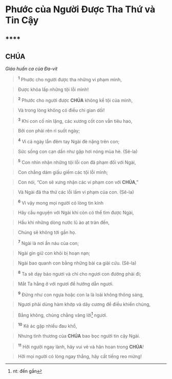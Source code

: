 # Phước của Người Được Tha Thứ và Tin Cậy

## ****

## CHÚA
*Giáo huấn ca của Đa-vít*

> <sup><b>1</b></sup> Phước cho người được tha những vi phạm mình,
>


> Được khỏa lấp những tội lỗi mình!
>


> <sup><b>2</b></sup> Phước cho người được **CHÚA** không kể tội của mình,
>


> Và trong lòng không có điều chi gian dối!
>


> <sup><b>3</b></sup> Khi con cố nín lặng, các xương cốt con vẫn tiêu hao,
>


> Bởi con phải rên rỉ suốt ngày;
>


> <sup><b>4</b></sup> Vì cả ngày lẫn đêm tay Ngài đè nặng trên con;
>


> Sức sống con cạn dần như gặp hơi nóng mùa hè. (Sê-la)
>


> <sup><b>5</b></sup> Con nhìn nhận những tội lỗi con đã phạm đối với Ngài,
>


> Con chẳng dám giấu giếm các tội lỗi mình;
>


> Con nói, “Con sẽ xưng nhận các vi phạm con với **CHÚA**,”
>


> Và Ngài đã tha thứ các lỗi lầm vi phạm của con. (Sê-la)
>


> <sup><b>6</b></sup> Vì vậy mong mọi người có lòng tin kính
>


> Hãy cầu nguyện với Ngài khi còn có thể tìm được Ngài,
>


> Hầu khi những dòng nước lũ ào ạt tràn đến,
>


> Chúng sẽ không tới gần họ.
>


> <sup><b>7</b></sup> Ngài là nơi ẩn náu của con;
>


> Ngài gìn giữ con khỏi bị hoạn nạn;
>


> Ngài bao quanh con bằng những bài ca giải cứu. (Sê-la)
>


> <sup><b>8</b></sup> Ta sẽ dạy bảo ngươi và chỉ cho ngươi con đường phải đi;
>


> Mắt Ta hằng ở với ngươi để hướng dẫn ngươi.
>


> <sup><b>9</b></sup> Đừng như con ngựa hoặc con la là loài không thông sáng,
>


> Ngươi phải dùng hàm khớp và dây cương để điều khiển chúng,
>


> Bằng không, chúng chẳng vâng lời[^1] ngươi.
>


> <sup><b>10</b></sup> Kẻ ác gặp nhiều đau khổ,
>


> Nhưng tình thương của **CHÚA** bao bọc người tin cậy Ngài.
>


> <sup><b>11</b></sup> Hỡi người ngay lành, hãy vui vẻ và hân hoan trong **CHÚA**!
>


> Hỡi mọi người có lòng ngay thẳng, hãy cất tiếng reo mừng!
>

[^1]: nt: đến gần